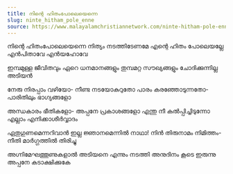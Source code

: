 ```yaml
---
title: നിന്റെ ഹിതംപോലെയെന്നെ
slug: ninte_hitham_pole_enne
source: https://www.malayalamchristiannetwork.com/ninte-hitham-pole-enne-with-lyrics/
---
```


നിന്റെ ഹിതംപോലെയെന്നെ
നിത്യം നടത്തിടേണമേ
എന്റെ ഹിതം പോലെയല്ലേ
എൻപിതാവേ എൻയഹോവേ

ഇമ്പമുള്ള ജീവിതവും
ഏറെ ധനമാനങ്ങളും
തുമ്പമറ്റ സൗഖ്യങ്ങളും
ചോദിക്കുന്നില്ല അടിയൻ

നേരു നിരപ്പാം വഴിയോ-
നീണ്ട നടയോകുറുതോ
പാരം കരഞ്ഞോടുന്നതോ-
പാരിതിലും ഭാഗ്യങ്ങളോ

അന്ധകാരം ഭീതികളോ-
അപ്പനേ പ്രകാശങ്ങളോ
എന്തു നീ കൽപ്പിച്ചിടുന്നോ
എല്ലാം എനിക്കാശീർവ്വാദം

ഏതുഗുണമെന്നറിവാൻ
ഇല്ല ജ്ഞാനമെന്നിൽ നാഥാ!
നിൻ തിരുനാമം നിമിത്തം-
നീതി മാർഗ്ഗത്തിൽ തിരിച്ചു

അഗ്നിമേഘത്തൂണുകളാൽ
അടിയനെ എന്നും നടത്തി
അനുദിനം കൂടെ ഇരുന്നു
അപ്പനേ കടാക്ഷിക്കുകേ
